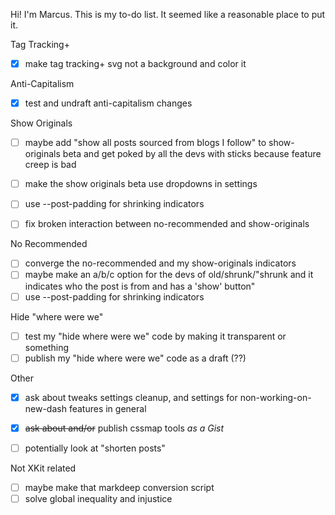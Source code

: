 Hi! I'm Marcus. This is my to-do list. It seemed like a reasonable place to put it.

Tag Tracking+

- [x] make tag tracking+ svg not a background and color it

Anti-Capitalism

- [x] test and undraft anti-capitalism changes

Show Originals

- [ ] maybe add "show all posts sourced from blogs I follow" to show-originals beta and get poked by all the devs with sticks because feature creep is bad
- [ ] make the show originals beta use dropdowns in settings
- [ ] use --post-padding for shrinking indicators

- [ ] fix broken interaction between no-recommended and show-originals

No Recommended

- [ ] converge the no-recommended and my show-originals indicators
- [ ] maybe make an a/b/c option for the devs of old/shrunk/"shrunk and it indicates who the post is from and has a 'show' button"
- [ ] use --post-padding for shrinking indicators

Hide "where were we"

- [ ] test my "hide where were we" code by making it transparent or something
- [ ] publish my "hide where were we" code as a draft (??)

Other

- [x] ask about tweaks settings cleanup, and settings for non-working-on-new-dash features in general
- [x] ~~ask about and/or~~ publish cssmap tools *as a Gist*

- [ ] potentially look at "shorten posts"

Not XKit related

- [ ] maybe make that markdeep conversion script
- [ ] solve global inequality and injustice

<!--
**marcustyphoon/marcustyphoon** is a ✨ _special_ ✨ repository because its `README.md` (this file) appears on your GitHub profile.

Here are some ideas to get you started:

- 🔭 I’m currently working on ...
- 🌱 I’m currently learning ...
- 👯 I’m looking to collaborate on ...
- 🤔 I’m looking for help with ...
- 💬 Ask me about ...
- 📫 How to reach me: ...
- 😄 Pronouns: ...
- ⚡ Fun fact: ...
-->
